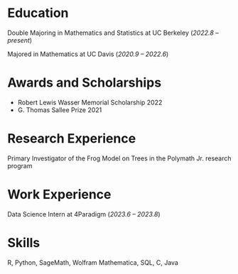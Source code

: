 # Education

Double Majoring in Mathematics and Statistics at UC Berkeley (*2022.8 – present*)

Majored in Mathematics at UC Davis (*2020.9 – 2022.6*)

# Awards and Scholarships

- Robert Lewis Wasser Memorial Scholarship 2022
- G. Thomas Sallee Prize 2021

# Research Experience

Primary Investigator of the Frog Model on Trees in the Polymath Jr. research program

# Work Experience

Data Science Intern at 4Paradigm (*2023.6 – 2023.8*)

# Skills

R, Python, SageMath, Wolfram Mathematica, SQL, C, Java
